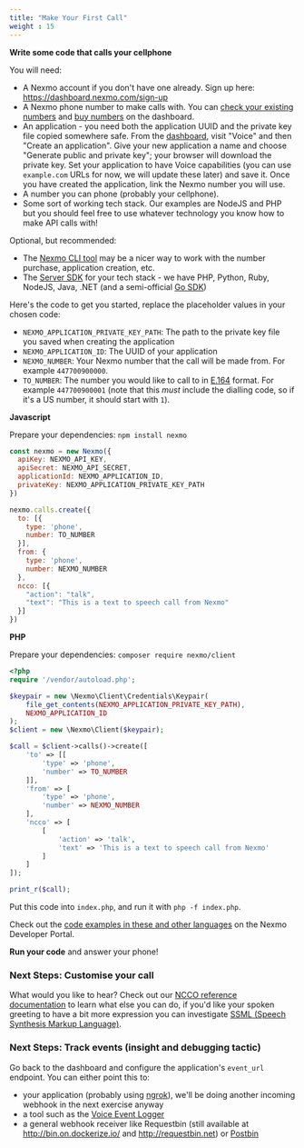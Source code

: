 ```yaml
---
title: "Make Your First Call"
weight : 15
---
```


**Write some code that calls your cellphone**

You will need:

* A Nexmo account if you don't have one already. Sign up here: <https://dashboard.nexmo.com/sign-up>
* A Nexmo phone number to make calls with. You can [check your existing numbers](https://dashboard.nexmo.com/your-numbers) and [buy numbers](https://dashboard.nexmo.com/buy-numbers) on the dashboard.
* An application - you need both the application UUID and the private key file copied somewhere safe. From the [dashboard](https://dashboard.nexmo.com), visit "Voice" and then "Create an application". Give your new application a name and choose "Generate public and private key"; your browser will download the private key. Set your application to have Voice capabilities (you can use `example.com` URLs for now, we will update these later) and save it. Once you have created the application, link the Nexmo number you will use.
* A number you can phone (probably your cellphone).
* Some sort of working tech stack. Our examples are NodeJS and PHP but you should feel free to use whatever technology you know how to make API calls with!

Optional, but recommended:

* The [Nexmo CLI tool](https://developer.nexmo.com/tools) may be a nicer way to work with the number purchase, application creation, etc.
* The [Server SDK](https://developer.nexmo.com/tools) for your tech stack - we have PHP, Python, Ruby, NodeJS, Java, .NET (and a semi-official [Go SDK](https://github.com/nexmo-community/nexmo-go))

Here's the code to get you started, replace the placeholder values in your chosen code:

 * `NEXMO_APPLICATION_PRIVATE_KEY_PATH`: The path to the private key file you saved when creating the application
 * `NEXMO_APPLICATION_ID`: The UUID of your application
 * `NEXMO_NUMBER`: Your Nexmo number that the call will be made from. For example `447700900000`.
 * `TO_NUMBER`: The number you would like to call to in [E.164](https://en.wikipedia.org/wiki/E.164) format. For example `447700900001` (note that this _must_ include the dialling code, so if it's a US number, it should start with `1`).

**Javascript**

Prepare your dependencies: `npm install nexmo`

```js
const nexmo = new Nexmo({
  apiKey: NEXMO_API_KEY,
  apiSecret: NEXMO_API_SECRET,
  applicationId: NEXMO_APPLICATION_ID,
  privateKey: NEXMO_APPLICATION_PRIVATE_KEY_PATH
})

nexmo.calls.create({
  to: [{
    type: 'phone',
    number: TO_NUMBER
  }],
  from: {
    type: 'phone',
    number: NEXMO_NUMBER
  },
  ncco: [{
    "action": "talk",
    "text": "This is a text to speech call from Nexmo"
  }]
})
```

**PHP**

Prepare your dependencies: `composer require nexmo/client`

```php
<?php
require '/vendor/autoload.php';

$keypair = new \Nexmo\Client\Credentials\Keypair(
    file_get_contents(NEXMO_APPLICATION_PRIVATE_KEY_PATH),
    NEXMO_APPLICATION_ID
);
$client = new \Nexmo\Client($keypair);

$call = $client->calls()->create([
    'to' => [[
        'type' => 'phone',
        'number' => TO_NUMBER
    ]],
    'from' => [
        'type' => 'phone',
        'number' => NEXMO_NUMBER
    ],
    'ncco' => [
        [
            'action' => 'talk',
            'text' => 'This is a text to speech call from Nexmo'
        ]
    ]
]);

print_r($call);
```

Put this code into `index.php`, and run it with `php -f index.php`.

Check out the [code examples in these and other languages](https://developer.nexmo.com/voice/voice-api/code-snippets/make-an-outbound-call) on the Nexmo Developer Portal.

**Run your code** and answer your phone!

### Next Steps: Customise your call

What would you like to hear? Check out our [NCCO reference documentation](https://developer.nexmo.com/voice/voice-api/ncco-reference) to learn what else you can do, if you'd like your spoken greeting to have a bit more expression you can investigate [SSML (Speech Synthesis Markup Language)](https://developer.nexmo.com/voice/voice-api/guides/customizing-tts).

### Next Steps: Track events (insight and debugging tactic)

Go back to the dashboard and configure the application's `event_url` endpoint. You can either point this to:

* your application (probably using [ngrok](https://ngrok.com)), we'll be doing another incoming webhook in the next exercise anyway
* a tool such as the [Voice Event Logger](https://github.com/Nexmo/voice-event-logger)
* a general webhook receiver like Requestbin (still available at <http://bin.on.dockerize.io/> and <http://requestbin.net>) or [Postbin](https://postb.in/)

